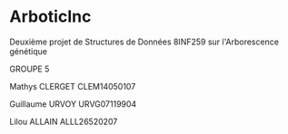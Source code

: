 # ArboticInc
Deuxième projet de Structures de Données 8INF259 sur l'Arborescence génétique 

GROUPE 5

Mathys CLERGET CLEM14050107

Guillaume URVOY URVG07119904

Lilou ALLAIN ALLL26520207
